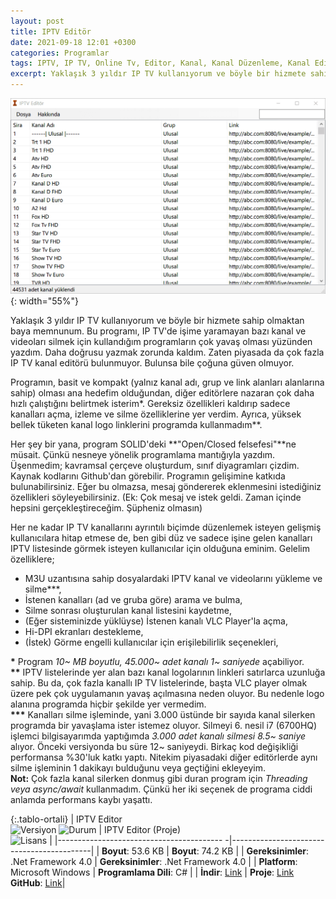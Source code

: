 ```yaml
---
layout: post
title: IPTV Editör
date: 2021-09-18 12:01 +0300
categories: Programlar
tags: IPTV, IP TV, Online Tv, Editor, Kanal, Kanal Düzenleme, Kanal Editör, IpTV Editör
excerpt: Yaklaşık 3 yıldır IP TV kullanıyorum ve böyle bir hizmete sahip olmaktan baya memnunum. Bu programı, IP TV'de işime yaramayan bazı kanal ve videoları silmek için kullandığım programların çok yavaş olması yüzünden yazdım. Daha doğrusu yazmak zorunda kaldım. Zaten piyasada da çok fazla IP TV kanal editörü bulunmuyor. Bulunsa bile çoğuna güven olmuyor...
---
```

![iptv-editor](/images/programlar/iptv-editor.png){: width="55%"}

Yaklaşık 3 yıldır IP TV kullanıyorum ve böyle bir hizmete sahip olmaktan baya memnunum. Bu programı, IP TV'de işime yaramayan bazı kanal ve videoları silmek için kullandığım programların çok yavaş olması yüzünden yazdım. Daha doğrusu yazmak zorunda kaldım. Zaten piyasada da çok fazla IP TV kanal editörü bulunmuyor. Bulunsa bile çoğuna güven olmuyor.

Programın, basit ve kompakt (yalnız kanal adı, grup ve link alanları alanlarına sahip) olması ana hedefim olduğundan, diğer editörlere nazaran çok daha hızlı çalıştığını belirtmek isterim*. Gereksiz özellikleri kaldırıp sadece kanalları açma, izleme ve silme özelliklerine yer verdim. Ayrıca, yüksek bellek tüketen kanal logo linklerini programda kullanmadım**. 

Her şey bir yana, program SOLID'deki **"Open/Closed felsefesi"**ne müsait. Çünkü nesneye yönelik programlama mantığıyla yazdım. Üşenmedim; kavramsal çerçeve oluşturdum, sınıf diyagramları çizdim. Kaynak kodlarını Github'dan görebilir. Programın gelişimine katkıda bulunabilirsiniz. Eğer bu olmazsa, mesaj göndererek eklenmesini istediğiniz özellikleri söyleyebilirsiniz. (Ek: Çok mesaj ve istek geldi. Zaman içinde hepsini gerçekleştireceğim. Şüpheniz olmasın)

Her ne kadar IP TV kanallarını ayrıntılı biçimde düzenlemek isteyen gelişmiş kullanıcılara hitap etmese de, ben gibi düz ve sadece işine gelen kanalları IPTV listesinde görmek isteyen kullanıcılar için olduğuna eminim. Gelelim özelliklere;

- M3U uzantısına sahip dosyalardaki IPTV kanal ve videolarını yükleme ve silme***,
- İstenen kanalları (ad ve gruba göre) arama ve bulma,
- Silme sonrası oluşturulan kanal listesini kaydetme,
- (Eğer sisteminizde yüklüyse) İstenen kanalı VLC Player'la açma,
- Hi-DPI ekranları destekleme,
- (İstek) Görme engelli kullanıcılar için erişilebilirlik seçenekleri,

**\*** Program *10~ MB boyutlu, 45.000~ adet kanalı 1~ saniyede* açabiliyor.<br>
**\*\*** IPTV listelerinde yer alan bazı kanal logolarının linkleri satırlarca uzunluğa sahip. Bu da, çok fazla kanallı IP TV listelerinde, başta VLC player olmak üzere pek çok uygulamanın yavaş açılmasına neden oluyor. Bu nedenle logo alanına programda hiçbir şekilde yer vermedim.<br>
**\*\*\*** Kanalları silme işleminde, yani 3.000 üstünde bir sayıda kanal silerken programda bir yavaşlama ister istemez oluyor. Silmeyi 6. nesil i7 (6700HQ) işlemci bilgisayarımda yaptığımda *3.000 adet kanalı silmesi 8.5~ saniye* alıyor. Önceki versiyonda bu süre 12~ saniyeydi. Birkaç kod değişikliği performansa %30'luk katkı yaptı. Nitekim piyasadaki diğer editörlerde aynı silme işleminin 1 dakikayı bulduğunu veya geçtiğini ekleyeyim.<br>
**Not:** Çok fazla kanal silerken donmuş gibi duran program için *Threading veya async/await* kullanmadım. Çünkü her iki seçenek de programa ciddi anlamda performans kaybı yaşattı.

{:.tablo-ortali}
| IPTV Editor <br>![Versiyon](https://img.shields.io/badge/Versiyon-1.05-blueviolet.svg?style=flat) ![Durum](https://img.shields.io/badge/Durum-Çalışıyor-success.svg?style=flat) |  IPTV Editor (Proje)<br>![Lisans](https://img.shields.io/badge/Lisans-MIT-blue.svg?style=flat) |
|----------------------------------------- -|-------------------------------------------|
| **Boyut**:  53.6 KB                       | **Boyut**:  74.2 KB                         |
| **Gereksinimler**: .Net Framework 4.0     | **Gereksinimler**: .Net Framework 4.0 |
| **Platform**: Microsoft Windows           | **Programlama Dili**: C# |
| **İndir**: [Link](https://www.dropbox.com/s/fu5kpcpkpqucwud/iptv-editor.zip?dl=1) | **Proje**: [Link](https://www.dropbox.com/s/satbnnctycjbo4f/iptv-editor-proje.zip?dl=1) <br> **GitHub**: [Link](https://github.com/Umut-D/iptv-editor)|